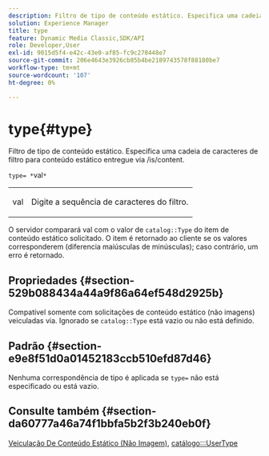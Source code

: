 ```yaml
---
description: Filtro de tipo de conteúdo estático. Especifica uma cadeia de caracteres de filtro para conteúdo estático entregue via /is/content.
solution: Experience Manager
title: type
feature: Dynamic Media Classic,SDK/API
role: Developer,User
exl-id: 9015d5f4-e42c-43e0-af85-fc9c278448e7
source-git-commit: 206e4643e3926cb85b4be2189743578f88180be7
workflow-type: tm+mt
source-wordcount: '107'
ht-degree: 0%

---
```


# type{#type}

Filtro de tipo de conteúdo estático. Especifica uma cadeia de caracteres de filtro para conteúdo estático entregue via /is/content.

`type= *`val`*`

<table id="simpletable_B66354A826434A678F3DBC686A0F1436"> 
 <tr class="strow"> 
  <td class="stentry"> <p><span class="varname"> val</span> </p> </td> 
  <td class="stentry"> <p>Digite a sequência de caracteres do filtro. </p></td> 
 </tr> 
</table>

O servidor comparará val com o valor de `catalog::Type` do item de conteúdo estático solicitado. O item é retornado ao cliente se os valores corresponderem (diferencia maiúsculas de minúsculas); caso contrário, um erro é retornado.

## Propriedades {#section-529b088434a44a9f86a64ef548d2925b}

Compatível somente com solicitações de conteúdo estático (não imagens) veiculadas via. Ignorado se `catalog::Type` está vazio ou não está definido.

## Padrão {#section-e9e8f51d0a01452183ccb510efd87d46}

Nenhuma correspondência de tipo é aplicada se `type=` não está especificado ou está vazio.

## Consulte também {#section-da60777a46a74f1bbfa5b2f3b240eb0f}

[Veiculação De Conteúdo Estático (Não Imagem)](../../../../../is-api/http-ref/image-serving-api-ref/c-http-protocol-reference/c-syntax-and-features/r-serving-static-non-image-content.md#reference-cbe50e697fdf4c7bbb0084f98b7739da), [catálogo:::UserType](/help/aem-is-ir-api/is-api/image-catalog/image-serving-api-ref/c-image-catalog-reference/c-image-svg-data-reference/c-image-data-reference/r-usertype-cat.md)
